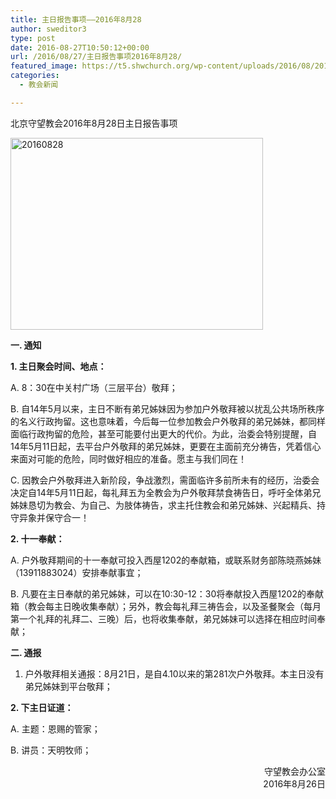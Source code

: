 ```yaml
---
title: 主日报告事项——2016年8月28
author: sweditor3
type: post
date: 2016-08-27T10:50:12+00:00
url: /2016/08/27/主日报告事项2016年8月28/
featured_image: https://t5.shwchurch.org/wp-content/uploads/2016/08/20160828-e1472294994950-404x288.jpg
categories:
  - 教会新闻

---
```

北京守望教会2016年8月28日主日报告事项

<!--more-->

<img class="aligncenter size-full wp-image-14221" src="http://t5.shwchurch.org/wp-content/uploads/2016/08/20160828-e1472294994950.jpg" alt="20160828" width="404" height="307" srcset="http://t5.shwchurch.org/wp-content/uploads/2016/08/20160828-e1472294994950.jpg 404w, http://t5.shwchurch.org/wp-content/uploads/2016/08/20160828-e1472294994950-395x300.jpg 395w" sizes="(max-width: 404px) 100vw, 404px" />

**一. 通知**

**1. 主日聚会时间、地点：**

A. 8：30在中关村广场（三层平台）敬拜；

B. 自14年5月以来，主日不断有弟兄姊妹因为参加户外敬拜被以扰乱公共场所秩序的名义行政拘留。这也意味着，今后每一位参加教会户外敬拜的弟兄姊妹，都同样面临行政拘留的危险，甚至可能要付出更大的代价。为此，治委会特别提醒，自14年5月11日起，去平台户外敬拜的弟兄姊妹，更要在主面前充分祷告，凭着信心来面对可能的危险，同时做好相应的准备。愿主与我们同在！

C. 因教会户外敬拜进入新阶段，争战激烈，需面临许多前所未有的经历，治委会决定自14年5月11日起，每礼拜五为全教会为户外敬拜禁食祷告日，呼吁全体弟兄姊妹恳切为教会、为自己、为肢体祷告，求主托住教会和弟兄姊妹、兴起精兵、持守异象并保守合一！

**2. 十一奉献：**

A. 户外敬拜期间的十一奉献可投入西屋1202的奉献箱，或联系财务部陈晓燕姊妹（13911883024）安排奉献事宜；

B. 凡要在主日奉献的弟兄姊妹，可以在10:30-12：30将奉献投入西屋1202的奉献箱（教会每主日晚收集奉献）；另外，教会每礼拜三祷告会，以及圣餐聚会（每月第一个礼拜的礼拜二、三晚）后，也将收集奉献，弟兄姊妹可以选择在相应时间奉献；

**二. 通报**

1. 户外敬拜相关通报：8月21日，是自4.10以来的第281次户外敬拜。本主日没有弟兄姊妹到平台敬拜；

**2. 下主日证道：**

A. 主题：恩赐的管家；

B. 讲员：天明牧师；

<p style="text-align: right;">
  守望教会办公室<br /> 2016年8月26日
</p>